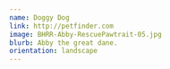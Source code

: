 ```yaml
---
name: Doggy Dog
link: http://petfinder.com
image: BHRR-Abby-RescuePawtrait-05.jpg
blurb: Abby the great dane.
orientation: landscape
---
```


